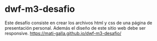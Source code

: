 # dwf-m3-desafio
Este desafío consiste en crear los archivos html y css de
una página de presentación personal. Además el diseño de
este sitio web debe ser responsive.
https://mati-galla.github.io/dwf-m3-desafio/
